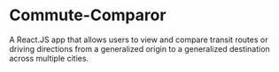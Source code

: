 # Commute-Comparor
A React.JS app that allows users to view and compare transit routes or driving directions from a generalized origin to a generalized destination across multiple cities.

